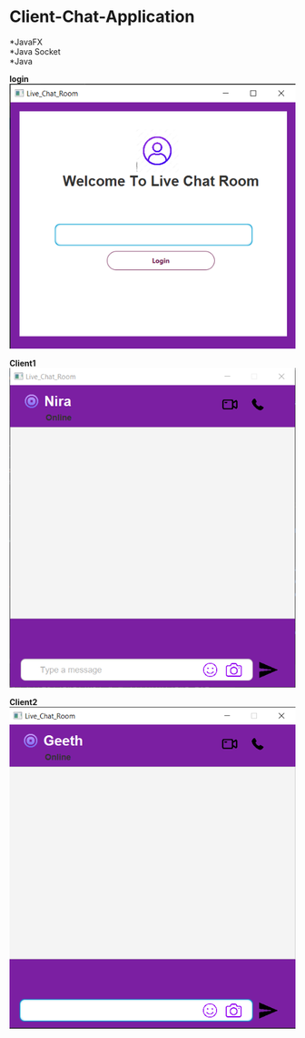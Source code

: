 # Client-Chat-Application

*JavaFX<br>
*Java Socket<br>
*Java<br>


<b>login<br></b>
![screenshot](src/assets/project/logn.png)<br>

<b>Client1<br></b>
![screenshot](src/assets/project/client1.png)<br>

<b>Client2<br></b>
![screenshot](src/assets/project/client2.png)